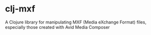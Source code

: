 clj-mxf
=======

A Clojure library for manipulating MXF (Media eXchange Format) files, especially those created with Avid Media Composer
